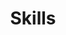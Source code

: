 ---
widget: featurette # As of v5.8-dev, 'featurette' is renamed 'features'
headless: true  # This file represents a page section.

# Put Your Section Options Here (title, background, etc.) ...
title: Skills
subtitle:
weight: 15 # The position of section on page

# Showcase personal skills or business features.
# Add/remove as many `feature` blocks below as you like.
# For available icons, see: https://wowchemy.com/docs/page-builder/#icons
feature:

  - icon: code
    icon_pack: fas
    name: Java
    description: 60%

  - icon: gear
    icon_pack: fas
    name: Spring
    description: 60%

  - icon: github
    icon_pack: fab
    name: Git
    description: 70%

---